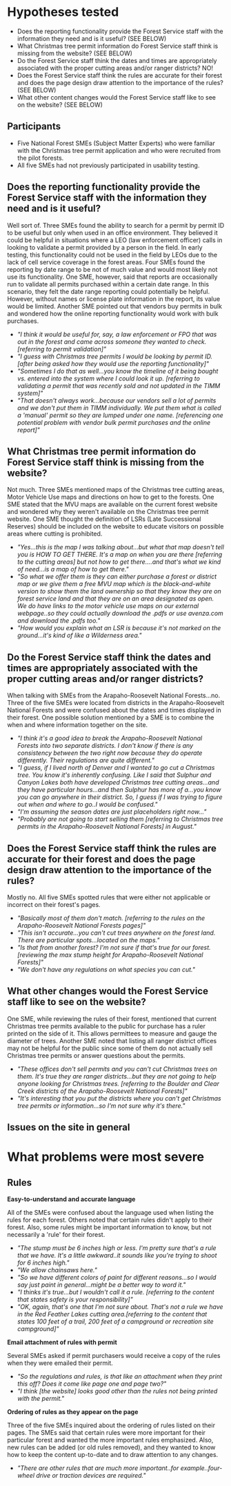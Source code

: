 # Hypotheses tested

* Does the reporting functionality provide the Forest Service staff with the information they need and is it useful? (SEE BELOW)
* What Christmas tree permit information do Forest Service staff think is missing from the website? (SEE BELOW)
* Do the Forest Service staff think the dates and times are appropriately associated with the proper cutting areas and/or ranger districts? NO!
* Does the Forest Service staff think the rules are accurate for their forest and does the page design draw attention to the importance of the rules? (SEE BELOW)
* What other content changes would the Forest Service staff like to see on the website? (SEE BELOW)


## Participants
* Five National Forest SMEs (Subject Matter Experts) who were familiar with the Christmas tree permit application and who were recruited from the pilot forests.
* All five SMEs had not previously participated in usability testing.



## Does the reporting functionality provide the Forest Service staff with the information they need and is it useful?
Well sort of. Three SMEs found the ability to search for a permit by permit ID to be useful but only when used in an office environment. They believed it could be helpful
in situations where a LEO (law enforcement officer) calls in looking to validate a permit provided by a person in the field. In early testing, this functionality could not be used in the field by LEOs
due to the lack of cell service coverage in the forest areas.
Four SMEs found the reporting by date range to be not of much value and would most likely not use its functionality. One SME, however, said that reports are occasionally run to validate all permits purchased
within a certain date range. In this scenario, they felt the date range reporting could potentially be helpful. However, without names or license plate information in the report, its value would be limited. Another SME pointed out that vendors buy permits in bulk and wondered how the online reporting functionality would work with bulk purchases.

* _"I think it would be useful for, say, a law enforcement or FPO that was out in the forest and came across someone they wanted to check. [referring to permit validation]"_
* _"I guess with Christmas tree permits I would be looking by permit ID. [after being asked how they would use the reporting functionality]"_
* _"Sometimes I do that as well...you know the timeline of it being bought vs. entered into the system where I could look it up. [referring to validating a permit that was recently sold and not updated in the TIMM system]"_
* _"That doesn't always work...because our vendors sell a lot of permits and we don't put them in TIMM individually. We put them what is called a 'manual' permit so they are lumped under one name. [referencing one potential problem with vendor bulk permit purchases and the online report]"_





## What Christmas tree permit information do Forest Service staff think is missing from the website?
Not much. Three SMEs mentioned maps of the Christmas tree cutting areas, Motor Vehicle Use maps and directions on how to get to the forests. One SME stated that the MVU maps are available on the
current forest website and wondered why they weren't available on the Christmas tree permit website. One SME thought the definition of LSRs (Late Successional Reserves) should be included on the website to educate visitors on possible areas where cutting is prohibited.

* _"Yes...this is the map I was talking about...but what that map doesn't tell you is HOW TO GET THERE. It's a map on when you are there [referring to the cutting areas] but not how to get there....and that's what we kind of need...is a map of how to get there."_
* _"So what we offer them is they can either purchase a forest or district map or we give them a free MVU map which is the black-and-white version to show them the land ownership so that they know they are on forest service land and that they are on an area designated as open. We do have links to the motor vehicle use maps on our external webpage..so they could actually download the .pdfs or use avenza.com and download the .pdfs too."_
* _"How would you explain what an LSR is because it's not marked on the ground...it's kind of like a Wilderness area."_






## Do the Forest Service staff think the dates and times are appropriately associated with the proper cutting areas and/or ranger districts?
When talking with SMEs from the Arapaho-Roosevelt National Forests...no. Three of the five SMEs were located from districts in the Arapaho-Roosevelt National Forests and were confused about the
dates and times displayed in their forest. One possible solution mentioned by a SME is to combine the when and where information together on the site.

* _"I think it's a good idea to break the Arapaho-Roosevelt National Forests into two separate districts. I don't know if there is any consistency between the two right now because they do operate differently. Their regulations are quite different."_
* _"I guess, if I lived north of Denver and I wanted to go cut a Christmas tree. You know it's inherently confusing. Like I said that Sulphur and Canyon Lakes both have developed Christmas tree cutting areas...and they have particular hours...and then Sulphur has more of a...you know you can go anywhere in their district. So, I guess if I was trying to figure out when and where to go..I would be confused."_
* _"I'm assuming the season dates are just placeholders right now..."_
* _"Probably are not going to start selling them [referring to Christmas tree permits in the Arapaho-Roosevelt National Forests] in August."_




## Does the Forest Service staff think the rules are accurate for their forest and does the page design draw attention to the importance of the rules?
Mostly no. All five SMEs spotted rules that were either not applicable or incorrect on their forest's pages.

* _"Basically most of them don't match. [referring to the rules on the Arapaho-Roosevelt National Forests pages]"_
* _"This isn't accurate...you can't cut trees anywhere on the forest land. There are particular spots...located on the maps."_
* _"Is that from another forest? I'm not sure if that's true for our forest. [reviewing the max stump height for Arapaho-Roosevelt National Forests]"_
* _"We don't have any regulations on what species you can cut."_



## What other changes would the Forest Service staff like to see on the website?

One SME, while reviewing the rules of their forest, mentioned that current Christmas tree permits available to the public for purchase has a ruler printed on the side of it. This allows permittees to measure and gauge the diameter of trees. Another SME noted that listing all ranger district offices may not be helpful for the public since some of them do not actually sell Christmas tree permits or answer questions about the permits.

* _"These offices don't sell permits and you can't cut Christmas trees on them. It's true they are ranger districts...but they are not going to help anyone looking for Christmas trees. [referring to the Boulder and Clear Creek districts of the Arapaho-Roosevelt National Forests]"_
* _"It's interesting that you put the districts where you can't get Christmas tree permits or information...so I'm not sure why it's there."_


## Issues on the site in general

# What problems were most severe

## Rules
**Easy-to-understand and accurate language**

All of the SMEs were confused about the language used when listing the rules for each forest. Others noted that certain rules didn't apply to their forest. Also, some rules might be important information to know, but not necessarily a 'rule' for their forest.

* _"The stump must be 6 inches high or less. I'm pretty sure that's a rule that we have. It's a little awkward..it sounds like you're trying to shoot for 6 inches high."_
* _"We allow chainsaws here."_
* _"So we have different colors of paint for different reasons...so I would say just paint in general...might be a better way to word it."_
* _"I thinks it's true...but I wouldn't call it a rule. [referring to the content that states safety is your responsibility]"_
* _"OK, again, that's one that I'm not sure about. That's not a rule we have in the Red Feather Lakes cutting area.[referring to the content that states 100 feet of a trail, 200 feet of a campground or recreation site
campground]"_

**Email attachment of rules with permit**

Several SMEs asked if permit purchasers would receive a copy of the rules when they were emailed their permit.

* _"So the regulations and rules, is that like an attachment when they print this off? Does it come like page one and page two?"_
* _"I think [the website] looks good other than the rules not being printed with the permit."_

**Ordering of rules as they appear on the page**

Three of the five SMEs inquired about the ordering of rules listed on their pages. The SMEs said that certain rules were more important for their particular forest and wanted the more important rules emphasized. Also, new rules can be added (or old rules removed), and they wanted to know how to keep the content up-to-date and to draw attention to any changes.

* _"There are other rules that are much more important..for example..four-wheel drive or traction devices are required."_
